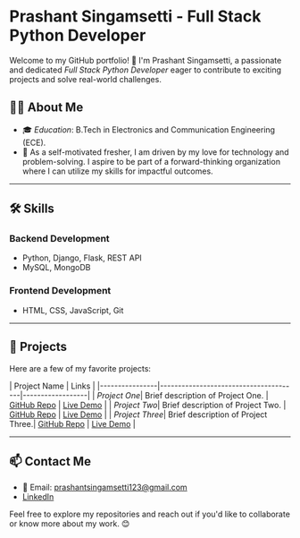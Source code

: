 
# Prashant Singamsetti - Full Stack Python Developer

Welcome to my GitHub portfolio! 👋 I'm Prashant Singamsetti, a passionate and dedicated *Full Stack Python Developer* eager to contribute to exciting projects and solve real-world challenges.  

## 👨‍💻 About Me
- 🎓 *Education*: B.Tech in Electronics and Communication Engineering (ECE).
- 🌟 As a self-motivated fresher, I am driven by my love for technology and problem-solving. I aspire to be part of a forward-thinking organization where I can utilize my skills for impactful outcomes.
  
---

## 🛠 Skills
### Backend Development
- Python, Django, Flask, REST API  
- MySQL, MongoDB

### Frontend Development
- HTML, CSS, JavaScript, Git  

---

## 🌟 Projects
Here are a few of my favorite projects:

| Project Name                           | Links            |
|----------------|---------------------------------------|------------------|
| *Project One*| Brief description of Project One.    | [GitHub Repo](#) \| [Live Demo](#) |
| *Project Two*| Brief description of Project Two.    | [GitHub Repo](#) \| [Live Demo](#) |
| *Project Three*| Brief description of Project Three.| [GitHub Repo](#) \| [Live Demo](#) |

---

## 📫 Contact Me
- 📧 Email: prashantsingamsetti123@gmail.com  
- [LinkedIn](#)

Feel free to explore my repositories and reach out if you'd like to collaborate or know more about my work. 😊
